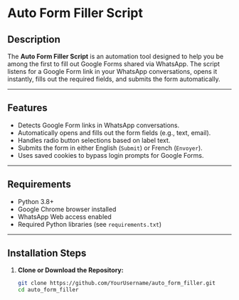 # Auto Form Filler Script

## Description
The **Auto Form Filler Script** is an automation tool designed to help you be among the first to fill out Google Forms shared via WhatsApp. The script listens for a Google Form link in your WhatsApp conversations, opens it instantly, fills out the required fields, and submits the form automatically.

---

## Features
- Detects Google Form links in WhatsApp conversations.
- Automatically opens and fills out the form fields (e.g., text, email).
- Handles radio button selections based on label text.
- Submits the form in either English (`Submit`) or French (`Envoyer`).
- Uses saved cookies to bypass login prompts for Google Forms.

---

## Requirements
- Python 3.8+
- Google Chrome browser installed
- WhatsApp Web access enabled
- Required Python libraries (see `requirements.txt`)

---

## Installation Steps

1. **Clone or Download the Repository:**
   ```bash
   git clone https://github.com/YourUsername/auto_form_filler.git
   cd auto_form_filler
